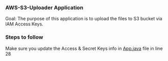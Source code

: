 ### AWS-S3-Uploader Application

Goal: The purpose of this application is to upload the files to S3 bucket via IAM Access Keys.

### Steps to follow

Make sure you update the Access & Secret Keys info in [App.java](https://github.com/ravi2krishna/aws-s3-java-api-keys/blob/master/src/main/java/com/ravi/apikeys/App.java) file in line 28



